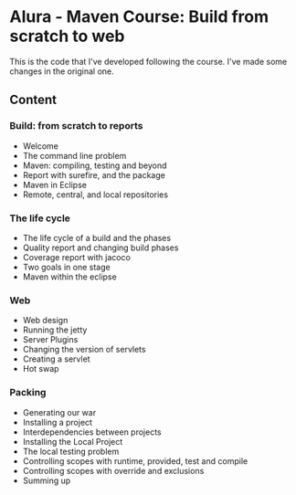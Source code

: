 # Alura - Maven Course: Build from scratch to web

This is the code that I've developed following the course. I've made some changes in the original one.

## Content

### Build: from scratch to reports

  - Welcome
  - The command line problem
  - Maven: compiling, testing and beyond
  - Report with surefire, and the package
  - Maven in Eclipse
  - Remote, central, and local repositories


### The life cycle

  - The life cycle of a build and the phases
  - Quality report and changing build phases
  - Coverage report with jacoco
  - Two goals in one stage
  - Maven within the eclipse


### Web

  - Web design
  - Running the jetty
  - Server Plugins
  - Changing the version of servlets
  - Creating a servlet
  - Hot swap


### Packing

  - Generating our war
  - Installing a project
  - Interdependencies between projects
  - Installing the Local Project
  - The local testing problem
  - Controlling scopes with runtime, provided, test and compile
  - Controlling scopes with override and exclusions
  - Summing up

